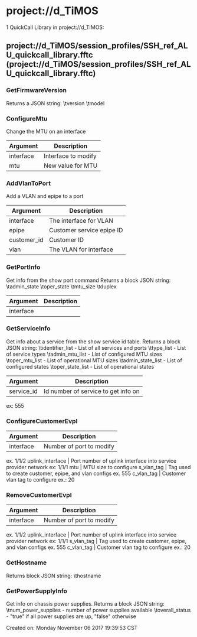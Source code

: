 # project://d_TiMOS
1 QuickCall Library in project://d_TiMOS:
## project://d_TiMOS/session_profiles/SSH_ref_ALU_quickcall_library.fftc (project://d_TiMOS/session_profiles/SSH_ref_ALU_quickcall_library.fftc)

### GetFirmwareVersion
Returns a JSON string: 
\tversion
\tmodel
### ConfigureMtu
Change the MTU on an interface

Argument | Description
------------ | -------------
interface | Interface to modify
mtu | New value for MTU 
### AddVlanToPort
Add a VLAN and epipe to a port

Argument | Description
------------ | -------------
interface | The interface for VLAN
epipe | Customer service epipe ID
customer_id | Customer ID
vlan | The VLAN for interface
### GetPortInfo
Get info from the show port command 
Returns a block JSON string:
\tadmin_state
\toper_state
\tmtu_size
\tduplex

Argument | Description
------------ | -------------
interface | 
### GetServiceInfo
Get info about a service from the show service id table.
Returns a block JSON string:
\tidentifier_list - List of all services and ports
\ttype_list - List of service types
\tadmin_mtu_list - List of configured MTU sizes
\toper_mtu_list - List of operational MTU sizes
\tadmin_state_list - List of configured states
\toper_state_list - List of operational states

Argument | Description
------------ | -------------
service_id | Id number of service to get info on
ex: 555
### ConfigureCustomerEvpl

Argument | Description
------------ | -------------
interface | Number of port to modify
ex. 1/1/2
uplink_interface | Port number of uplink interface into service provider network
ex: 1/1/1
mtu | MTU size to configure
s_vlan_tag | Tag used to create customer, epipe, and vlan configs
ex. 555
c_vlan_tag | Customer vlan tag to configure
ex.: 20
### RemoveCustomerEvpl

Argument | Description
------------ | -------------
interface | Number of port to modify
ex. 1/1/2
uplink_interface | Port number of uplink interface into service provider network
ex: 1/1/1
s_vlan_tag | Tag used to create customer, epipe, and vlan configs
ex. 555
c_vlan_tag | Customer vlan tag to configure
ex.: 20
### GetHostname
Returns block JSON string: 
\thostname
### GetPowerSupplyInfo
Get info on chassis power supplies.
Returns a block JSON string:
\tnum_power_supplies - number of power supplies available
\toverall_status - "true" if all power supplies are up, "false" otherwise


Created on: Monday November 06 2017 19:39:53 CST
